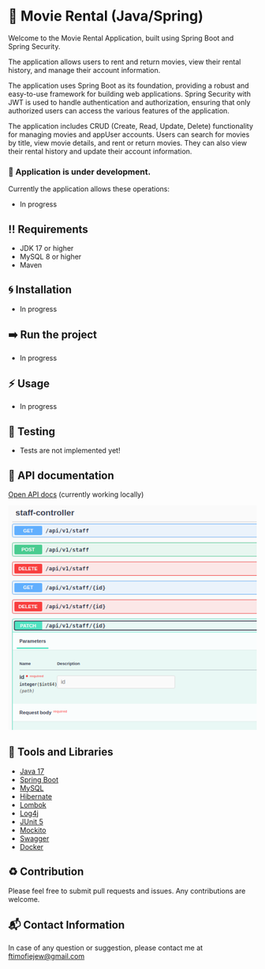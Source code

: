 # :movie_camera: Movie Rental (Java/Spring)

Welcome to the Movie Rental Application, built using Spring Boot and Spring Security.

The application allows users to rent and return movies, view their rental history, and manage their account information.

The application uses Spring Boot as its foundation, providing a robust and easy-to-use framework for building web applications. 
Spring Security with JWT is used to handle authentication and authorization, ensuring that only authorized users can access the various 
features of the application.

The application includes CRUD (Create, Read, Update, Delete) functionality for managing movies and appUser accounts. 
Users can search for movies by title, view movie details, and rent or return movies. 
They can also view their rental history and update their account information.

### :wrench: Application is under development.

Currently the application allows these operations:
- In progress

## :bangbang: Requirements
* JDK 17 or higher
* MySQL 8 or higher
* Maven

## :cyclone: Installation
- In progress

## :arrow_right: Run the project
- In progress

## :zap: Usage
- In progress

## :bell: Testing
- Tests are not implemented yet!

## :seedling: API documentation
[Open API docs](http://localhost:8080/swagger-ui/index.html#/) (currently working locally)

![](OpenAPIexample.png)

## :hammer: Tools and Libraries
- [Java 17](https://www.oracle.com/java/technologies/javase-downloads.html)
- [Spring Boot](https://spring.io/projects/spring-boot)
- [MySQL](https://www.mysql.com/)
- [Hibernate](https://hibernate.org/)
- [Lombok](https://projectlombok.org/)
- [Log4j](https://logging.apache.org/log4j/2.x/)
- [JUnit 5](https://junit.org/junit5/)
- [Mockito](https://site.mockito.org/)
- [Swagger](https://swagger.io/tools/swagger-ui/)
- [Docker](https://www.docker.com/)

## :recycle: Contribution
Please feel free to submit pull requests and issues. Any contributions are welcome.

## :mailbox_with_mail: Contact Information
In case of any question or suggestion, please contact me at ftimofiejew@gmail.com
